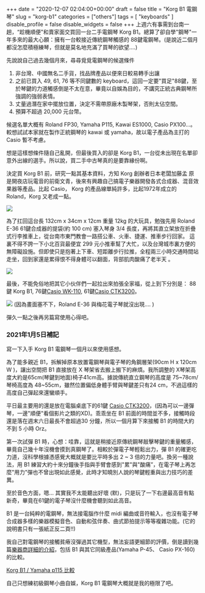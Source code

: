 +++
date = "2020-12-07 02:04:00+00:00"
draft = false
title = "Korg B1 電鋼琴"
slug = "korg-b1"
categories = ["others"]
tags = [
  "keyboards"
  ]
disable_profile = false
disable_widgets = false
+++
上週六有事需到台南一趟，“趁機順便"和賣家面交買回一台二手電鋼琴 Korg B1。總算了卻自學"鋼琴"一年多來的最大心願：擁有一台較接近傳統鋼琴觸感的 88鍵電鋼琴。(是說近二個月都沒怎麼積極練琴，但就是莫名地充滿了買琴的欲望….)

<!--more-->

先說說自己過去幾個月來，尋尋覓覓電鋼琴的候選條件

1.  非台灣、中國無名二手貨，找品牌產品以便來日較易轉手出讓
2.  之前已買入 49, 61, 76 等不同鍵數的 keyboard，這回一定要"買足"88鍵，至於琴鍵的力道觸感倒是不太在意，畢竟以自娛為目的，不講究正統古典鋼琴所強調的強弱表情。
3.  丈量過潛在家中擺放位置，決定不需帶原廠木製琴架，否則太佔空間。
4.  預算不超過 20,000 元台幣。

候選名單大概有 Roland FP30, Yamaha P115, Kawai ES1000, Casio PX100…。較想試試本家就在製作正統鋼琴的 kawai 或 yamaha，故以電子產品為主打的 Casio 暫不考慮。

想是這樣想條件隨自己亂開，但最後買入的卻是 Korg B1，一台從未出現在名單卻意外出線的選手。所以說，買二手中古琴真的是要靠緣份啊。

決定買 Korg B1 前，研究一點其基本資料，方知 Korg 創辦者日本老闆加藤孟 原是開夜店玩電音的前衛文青，後來有興趣自己搞電子樂器開發各式合成器、混音效果器等產品。比起 Casio， Korg 的產品線單純許多，比起1972年成立的 Roland，Korg 又老成一點。

![](https://i.imgur.com/yCYS0ZH.jpg)

為了扛回這台長 132cm x 34cm x 12cm 重量 12kg 的大玩具，勉強先用 Roland E-36 61鍵合成器的提袋(約 100 cm) 塞入琴身 3/4 長度，再將其直立架放在折疊式行李推車上，從台南市東門教會一路搭公車、火車、捷運、推車步行回家。 這裏不得不誇一下小北百貨最便宜 299 元小推車幫了大忙，以及台灣城市裏方便的無障礙設施。但即使只是抱著上下車、短距離步行拉推，全程兩三小時交通時間站走坐，回到家還是累得恨不得身體可以翻面，背部肌肉酸痛了老半天 。

![](https://i.imgur.com/PhXxuqp.jpg)

最後，不能免俗地把其它小伙伴們一起拉出來拍張全家福，從上到下分別是： 88 鍵 Korg B1, 76鍵[Casio WK-110](https://personaljournal.ca/jxtsai/casio-wk-110), 61鍵[Casio CTK3200](https://personaljournal.ca/jxtsai/casio-ctk3200)。

![](https://i.imgur.com/AlYZ8jg.jpg) (因為畫面塞不下，Roland E-36 與梅花電子琴就沒出現…. )

彈久一點之後再另篇寫使用心得吧。

### 2021年1月5日補記 

寫一下入手 Korg B1 電鋼琴一個月以來使用感想。

為了能多親近 B1，拆解掉原本放置電鋼琴與電子琴的角鋼層架(90cm H x 120cm W )，讓出空間把 B1 直接放在 X 琴架省去搬上搬下的麻煩。我所調整的 X琴架高度大約是65cm(琴鍵到地面)椅子41cm高。據說傳統直立鋼琴的高度是 75~78cm/琴椅高度為 48~55cm，雖然位置偏低身體手臂與琴鍵差只有24 cm，不過這樣的高度自己彈起來還蠻順手。

平日最主要用的還是放在電腦桌底下的61鍵 [Casio CTK3200](https://personaljournal.ca/jxtsai/casio-ctk3200)，(因為可以一邊彈琴，一邊"順便"看個影片之類的XD)。乖乖坐在 B1 前面的時間並不多，接觸時段還是落在週末六日最長不會超過30 分鐘，所以一個月算下來接觸 B1 的時間大約不到 5 小時 Orz。

第一次試彈 B1 時，心想：哇靠，這就是稍接近原傳統鋼琴敲擊琴鍵的重量觸感，畢竟自己幾十年沒機會摸到真鋼琴了。相較於彈電子琴輕鬆出力，彈 B1 的確更吃力道，沒科學根據憑感覺大概就是要比平時多出 2 ~ 3 倍的力量吧。換另一種說法，用 B1 練習大約十來分鐘後手指與手臂會感到"累"與"酸痛”，在電子琴上再怎麼"用力"彈也不曾出現如此感覺，此時才知曉別人說的琴鍵輕重與出力技巧的差異。

至於音色方面，嗯… 其實我不太能聽出好壞 (默)，只是玩了一下右邊最高音有點新奇，畢竟在61鍵的電子琴沒什麼機會聽到如此高音。

B1 是一台純粹的電鋼琴，無法接電腦作什麼 midi 編曲或音符輸入，也沒有電子琴合成器多樣的樂器模擬音色、自動和弦伴奏、曲式節拍提示等等複雜功能。(它的說明書只有一張紙正反二頁!!)

我自己對電鋼琴的接觸貧瘠沒彈過其它機型，無法妄語更細節的評價，倒是讀到幾篇[樂器商詳細的介紹](https://www.pianodreamers.com/korg-b1-review/)，包括 B1 與其它同級產品(Yamaha P-45、 Casio PX-160)的比較。

[Korg B1 / Yamaha p115 比較](https://www.facebook.com/astonkeyboard/posts/2081201292164767/)

自己只想練初級鋼琴小曲自娛，Korg B1 電鋼琴大概就是我的極限了吧。